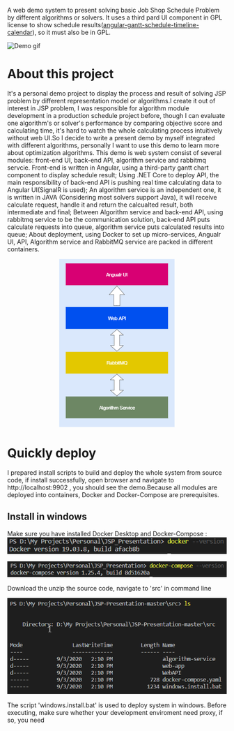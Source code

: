 A web demo system to present solving basic Job Shop Schedule Problem by different algorithms or solvers.
It uses a third pard UI component in GPL license to show schedule results([angular-gantt-schedule-timeline-calendar](https://github.com/neuronetio/angular-gantt-schedule-timeline-calendar)), so it must also be in GPL.  

![Demo gif](doc/demo.gif)

# About this project
It's a personal demo project to display the process and result of solving JSP problem by different representation model or algorithms.I create it out of interest in JSP problem, I was responsible for algorithm module development in a production schedule project before, though I can evaluate one algorithm's or solver's performance by comparing objective score and calculating time, it's hard to watch the whole calculating process intuitively without web UI.So I decide to write a present demo by myself integrated with different algorithms, personally I want to use this demo to learn more about optimization algorithms.
This demo is web system consist of several modules: front-end UI, back-end API, algorithm service and rabbitmq servcie. Front-end is written in Angular, using a third-party gantt chart component to display schedule result; Using .NET Core to deploy API, the main responsibility of back-end API is pushing real time calculating data to Angular UI(SignalR is used); An algorithm service is an independent one, it is written in JAVA (Considering most solvers support Java), it will receive calculate request, handle it and return the calcualted result, both intermediate and final; Between Algorithm service and back-end API, using rabbitmq service to be the communication solution, back-end API puts calculate requests into queue, algorithm service puts calculated results into queue; About deployment, using Docker to set up micro-services, Angualr UI, API, Algorithm service and RabbitMQ service are packed in different containers.
<p align="center">
  <img src="doc/introduce.png" />
</p>

# Quickly deploy
I prepared install scripts to build and deploy the whole system from source code, if install successfully, open browser and navigate to http://localhost:9902 , you should see the demo.Because all modules are deployed into containers, Docker and Docker-Compose are prerequisites.
## Install in windows
Make sure you have installed Docker Desktop and Docker-Compose :
![install1](doc/install1.png)

![install2](doc/install2.png)

Download the unzip the source code, navigate to 'src' in command line

![install3](doc/install3.png)

The script 'windows.install.bat' is used to deploy system in windows. Before executing, make sure whether your development enviroment need proxy, if so, you need  
